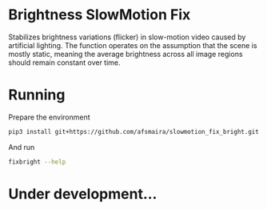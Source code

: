 # Brightness SlowMotion Fix
Stabilizes brightness variations (flicker) in slow-motion video caused by artificial lighting. The function operates on the assumption that the scene is mostly static, meaning the average brightness across all image regions should remain constant over time.

# Running

Prepare the environment
```bash
pip3 install git+https://github.com/afsmaira/slowmotion_fix_bright.git
```

And run
```bash
fixbright --help
```

# Under development...
